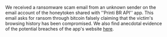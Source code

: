 We received a ransomware scam email from an unknown sender on the email account of the honeytoken shared with ''Printi BR API'' app. This email asks for ransom through bitcoin falsely claiming that the victim's browsing history has been compromised. We also find anecdotal evidence of the potential breaches of the app's website [here](https://vigilante.pw/).